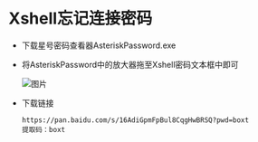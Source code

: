 # Xshell忘记连接密码

+ 下载星号密码查看器AsteriskPassword.exe

+ 将AsteriskPassword中的放大器拖至Xshell密码文本框中即可
  
  ![图片](https://image-bed-693a.obs.cn-north-4.myhuaweicloud.com/%E6%88%AA%E5%B1%8F/%E5%AF%86%E7%A0%81%E6%9F%A5%E7%9C%8B%E5%99%A8.png)

+ 下载链接
  
  ```
  https://pan.baidu.com/s/16AdiGpmFpBul8CqgHwBRSQ?pwd=boxt 
  提取码：boxt 
  ```
